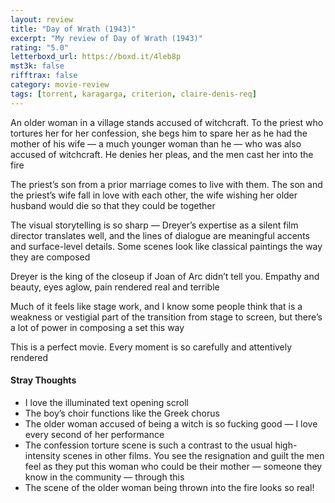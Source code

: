 ```yaml
---
layout: review
title: "Day of Wrath (1943)"
excerpt: "My review of Day of Wrath (1943)"
rating: "5.0"
letterboxd_url: https://boxd.it/4leb8p
mst3k: false
rifftrax: false
category: movie-review
tags: [torrent, karagarga, criterion, claire-denis-req]
---
```


An older woman in a village stands accused of witchcraft. To the priest who tortures her for her confession, she begs him to spare her as he had the mother of his wife — a much younger woman than he — who was also accused of witchcraft. He denies her pleas, and the men cast her into the fire

The priest’s son from a prior marriage comes to live with them. The son and the priest’s wife fall in love with each other, the wife wishing her older husband would die so that they could be together

The visual storytelling is so sharp — Dreyer’s expertise as a silent film director translates well, and the lines of dialogue are meaningful accents and surface-level details. Some scenes look like classical paintings the way they are composed

Dreyer is the king of the closeup if Joan of Arc didn’t tell you. Empathy and beauty, eyes aglow, pain rendered real and terrible

Much of it feels like stage work, and I know some people think that is a weakness or vestigial part of the transition from stage to screen, but there’s a lot of power in composing a set this way

This is a perfect movie. Every moment is so carefully and attentively rendered

#### Stray Thoughts

- I love the illuminated text opening scroll
- The boy’s choir functions like the Greek chorus
- The older woman accused of being a witch is so fucking good — I love every second of her performance
- The confession torture scene is such a contrast to the usual high-intensity scenes in other films. You see the resignation and guilt the men feel as they put this woman who could be their mother — someone they know in the community — through this
- The scene of the older woman being thrown into the fire looks so real!
